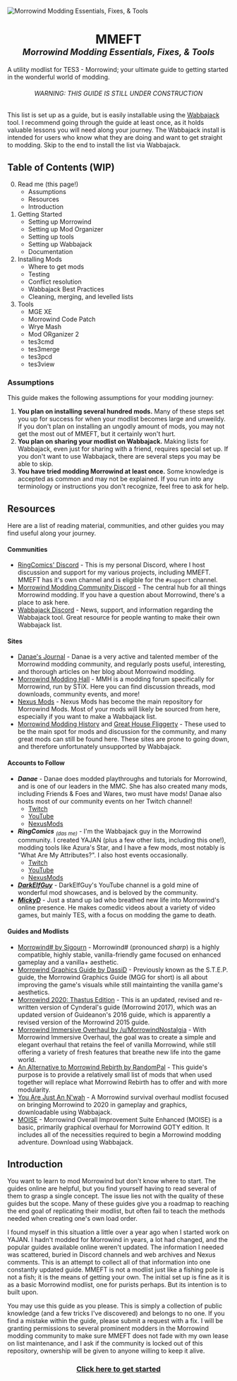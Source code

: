 ![Morrowind Modding Essentials, Fixes, & Tools](https://media.discordapp.net/attachments/759128899338108940/917910527676645406/MMEFT-Thumbnail.png?width=1191&height=670)
<h1 align="center">MMEFT<br /><sup><sup align="center"><em><strong>M</strong>orrowind <strong>M</strong>odding <strong>E</strong>ssentials, <strong>F</strong>ixes, & <strong>T</strong>ools</em></sup></sup></h1>

A utility modlist for TES3 - Morrowind; your ultimate guide to getting started in the wonderful world of modding.

<h6 align="center">WARNING: THIS GUIDE IS STILL UNDER CONSTRUCTION</h6>

This list is set up as a guide, but is easily installable using the [Wabbajack](https://www.wabbajack.org) tool. I recommend going through the guide at least once, as it holds valuable lessons you will need along your journey. The Wabbajack install is intended for users who know what they are doing and want to get straight to modding. Skip to the end to install the list via Wabbajack.

## Table of Contents (WIP)
0. Read me (this page!)
    - Assumptions
    - Resources
    - Introduction
1. Getting Started
    - Setting up Morrowind
    - Setting up Mod Organizer
    - Setting up tools
    - Setting up Wabbajack
    - Documentation
2. Installing Mods
    - Where to get mods
    - Testing
    - Conflict resolution
    - Wabbajack Best Practices
    - Cleaning, merging, and levelled lists
3. Tools
    - MGE XE
    - Morrowind Code Patch
    - Wrye Mash
    - Mod ORganizer 2
    - tes3cmd
    - tes3merge
    - tes3pcd
    - tes3view

### Assumptions

This guide makes the following assumptions for your modding journey:

1. **You plan on installing several hundred mods.** Many of these steps set you up for success for when your modlist becomes large and unweildy. If you don't plan on installing an ungodly amount of mods, you may not get the most out of MMEFT, but it certainly won't hurt.
2. **You plan on sharing your modlist on Wabbajack.** Making lists for Wabbajack, even just for sharing with a friend, requires special set up. If you don't want to use Wabbajack, there are several steps you may be able to skip.
3. **You have tried modding Morrowind at least once.** Some knowledge is accepted as common and may not be explained. If you run into any terminology or instructions you don't recognize, feel free to ask for help.

## Resources

Here are a list of reading material, communities, and other guides you may find useful along your journey.
#### Communities
- [RingComics' Discord](https://discord.gg/6wusMF6) - This is my personal Discord, where I host discussion and support for my various projects, including MMEFT. MMEFT has it's own channel and is eligible for the `#support` channel.
- [Morrowind Modding Community Discord](https://discord.gg//morrowindmoddingcommunity) - The central hub for all things Morrowind modding. If you have a question about Morrowind, there's a place to ask here.
- [Wabbajack Discord]() - News, support, and information regarding the Wabbajack tool. Great resource for people wanting to make their own Wabbajack list.

#### Sites
- [Danae's Journal](https://danaeplays.thenet.sk/) - Danae is a very active and talented member of the Morrowind modding community, and regularly posts useful, interesting, and thorough articles on her blog about Morrowind modding.
- [Morrowind Modding Hall](https://mw.moddinghall.com/) - MMH is a modding forum specifically for Morrowind, run by STiX. Here you can find discussion threads, mod downloads, community events, and more!
- [Nexus Mods]() - Nexus Mods has become the main repository for Morrowind Mods. Most of your mods will likely be sourced from here, especially if you want to make a Wabbajack list.
- [Morrowind Modding History]() and [Great House Fliggerty]() - These used to be the main spot for mods and discussion for the community, and many great mods can still be found here. These sites are prone to going down, and therefore unfortunately unsupported by Wabbajack.

#### Accounts to Follow
- ***Danae*** - Danae does modded playthroughs and tutorials for Morrowind, and is one of our leaders in the MMC. She has also created many mods, including Friends & Foes and Wares, two must have mods! Danae also hosts most of our community events on her Twitch channel!
  - [Twitch](https://www.twitch.tv/danaeplays)
  - [YouTube](https://www.youtube.com/user/terdanae)
  - [NexusMods](https://www.nexusmods.com/morrowind/users/1233897?tab=user+files)
- ***RingComics*** *<sub>(das me)</sub>* - I'm the Wabbajack guy in the Morrowind community. I created YAJAN (plus a few other lists, including this one!), modding tools like Azura's Star, and I  have a few mods, most notably is "What Are My Attributes?". I also host events occasionally.
  - [Twitch](https://www.twitch.tv/ringcomics)
  - [YouTube](https://www.youtube.com/channel/UCif_YWnOGA1HLlkH_4rvIwA)
  - [NexusMods](https://www.nexusmods.com/morrowind/users/42343935?tab=user+files)
- ***[DarkElfGuy](https://www.youtube.com/c/MorrowindModdingShowcases)*** - DarkElfGuy's YouTube channel is a gold mine of wonderful mod showcases, and is beloved by the community.
- ***[MickyD](https://www.youtube.com/c/MickyD)*** - Just a stand up lad who breathed new life into Morrowind's online presence. He makes comedic videos about a variety of video games, but mainly TES, with a focus on modding the game to death.

#### Guides and Modlists
- [Morrowind# by Sigourn](https://github.com/Sigourn/morrowind-sharp) - Morrowind# (pronounced *sharp*) is a highly compatible, highly stable, vanilla-friendly game focused on enhanced gameplay and a vanilla+ aesthetic. 
- [Morrowind Graphics Guide by DassiD](https://wiki.nexusmods.com/index.php/Morrowind_graphics_guide) - Previously known as the S.T.E.P. guide, the Morrowind Graphics Guide (MGG for short) is all about improving the game's visuals while still maintainting the vanilla game's aesthetics.
- [Morrowind 2020: Thastus Edition](https://github.com/Tyler799/Morrowind-2020/blob/master/Morrowind_2020.md) - This is an updated, revised and re-written version of Cynderal's guide (Morrowind 2017), which was an updated version of Guideanon's 2016 guide, which is apparently a revised version of the Morrowind 2015 guide.
- [Morrowind Immersive Overhaul by /u/MorrowindNostalgia](https://docs.google.com/document/d/19n-4coZka9hcvzaufWSuv-SVbwHplXyhCE7BAhuzxUA/edit) - With Morrowind Immersive Overhaul, the goal was to create a simple and elegant overhaul that retains the feel of vanilla Morrowind, while still offering a variety of fresh features that breathe new life into the game world. 
- [An Alternative to Morrowind Rebirth by RandomPal](https://www.nexusmods.com/morrowind/mods/48812) - This guide's purpose is to provide a relatively small list of mods that when used together will replace what Morrowind Rebirth has to offer and with more modularity.
- [You Are Just An N'wah](https://github.com/RingComics/yajan) - A Morrowind survival overhaul modlist focused on bringing Morrowind to 2020 in gameplay and graphics, downloadable using Wabbajack.
- [MOISE](https://www.fgsmodlists.com/moise/readme/) - Morrowind Overall Improvement Suite Enhanced (MOISE) is a basic, primarily graphical overhaul for Morrowind GOTY edition. It includes all of the necessities required to begin a Morrowind modding adventure. Download using Wabbajack.

## Introduction

You want to learn to mod Morrowind but don't know where to start. The guides online are helpful, but you find yourself having to read several of them to grasp a single concept. The issue lies not with the quality of these guides but the scope. Many of these guides give you a roadmap to reaching the end goal of replicating their modlist, but often fail to teach the methods needed when creating one's own load order.

I found myself in this situation a little over a year ago when I started work on YAJAN. I hadn't modded for Morrowind in years, a lot had changed, and the popular guides available online weren't updated. The information I needed was scattered, buried in Discord channels and web archives and Nexus comments. This is an attempt to collect all of that information into one constantly updated guide. MMEFT is not a modlist just like a fishing pole is not a fish; it is the means of getting your own. The initial set up is fine as it is as a basic Morrowind modlist, one for purists perhaps. But its intention is to built upon. 

You may use this guide as you please. This is simply a collection of public knowledge (and a few tricks I've discovered) and belongs to no one. If you find a mistake within the guide, please submit a request with a fix. I will be granting permissions to several prominent modders in the Morrowind modding community to make sure MMEFT does not fade with my own lease on list maintenance, and I ask if the community is locked out of this repository, ownership will be given to anyone willing to keep it alive.

<h3 align="Center"><a href="https://github.com/RingComics/MMEFT">Click here to get started</a></h3>
